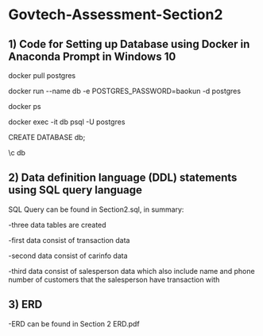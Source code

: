 # Govtech-Assessment-Section2

## 1) Code for Setting up Database using Docker in Anaconda Prompt in Windows 10

docker pull postgres

docker run --name db -e POSTGRES_PASSWORD=baokun -d postgres

docker ps

docker exec -it db psql -U postgres

CREATE DATABASE db;

\c db


## 2) Data definition language (DDL) statements using SQL query language

SQL Query can be found in Section2.sql, in summary:

-three data tables are created

-first data consist of transaction data

-second data consist of carinfo data

-third data consist of salesperson data which also include name and phone number of customers that the salesperson have transaction with

## 3) ERD 

-ERD can be found in Section 2 ERD.pdf
